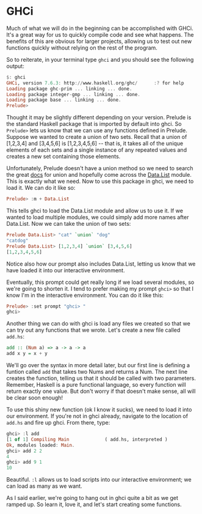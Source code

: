 # GHCi

Much of what we will do in the beginning can be accomplished with GHCi. It's a great way for us to quickly compile code and see what happens. The benefits of this are obvious for larger projects, allowing us to test out new functions quickly without relying on the rest of the program.

So to reiterate, in your terminal type `ghci` and you should see the following output:

```haskell
$: ghci
GHCi, version 7.6.3: http://www.haskell.org/ghc/      :? for help
Loading package ghc-prim ... linking ... done.
Loading package integer-gmp ... linking ... done.
Loading package base ... linking ... done.
Prelude>
```

Thought it may be slightly different depending on your version. Prelude is the standard Haskell package that is imported by default into ghci. So `Prelude>` lets us know that we can use any functions defined in Prelude. Suppose we wanted to create a union of two sets. Recall that a union of [1,2,3,4] and [3,4,5,6] is [1,2,3,4,5,6] -- that is, it takes all of the unique elements of each sets and a single instance of any repeated values and creates a new set containing those elements.

Unfortunately, Prelude doesn't have a union method so we need to search the great [docs](http://www.haskell.org/ghc/docs/7.6-latest/html/libraries/index.html) for union and hopefully come across the [Data.List](http://www.haskell.org/ghc/docs/7.6-latest/html/libraries/base-4.6.0.1/Data-List.html) module. This is exactly what we need. Now to use this package in ghci, we need to load it. We can do it like so:

```haskell
Prelude> :m + Data.List
```

This tells ghci to load the Data.List module and allow us to use it. If we wanted to load multiple modules, we could simply add more names after Data.List. Now we can take the union of two sets:

```haskell
Prelude Data.List> "cat" `union` "dog"
"catdog"
Prelude Data.List> [1,2,3,4] `union` [3,4,5,6]
[1,2,3,4,5,6]
```
Notice also how our prompt also includes Data.List, letting us know that we have loaded it into our interactive environment.

Eventually, this prompt could get really long if we load several modules, so we're going to shorten it. I tend to prefer making my prompt `ghci>` so that I know I'm in the interactive environment. You can do it like this:

```haskell
Prelude> :set prompt "ghci> "
ghci>
```

Another thing we can do with ghci is load any files we created so that we can try out any functions that we wrote. Let's create a new file called `add.hs`:

```haskell
add :: (Num a) => a -> a -> a
add x y = x + y
```
We'll go over the syntax in more detail later, but our first line is defining a funtion called `add` that takes two Nums and returns a Num. The next line creates the function, telling us that it should be called with two parameters. Remember, Haskell is a pure functional language, so every function will return exactly one value. But don't worry if that doesn't make sense, all will be clear soon enough!

To use this shiny new function (ok I know it sucks), we need to load it into our environment. If you're not in ghci already, navigate to the location of `add.hs` and fire up ghci. From there, type:

```haskell
ghci> :l add
[1 of 1] Compiling Main             ( add.hs, interpreted )
Ok, modules loaded: Main.
ghci> add 2 2
4
ghci> add 9 1
10
```
Beautiful. `:l` allows us to load scripts into our interactive environment; we can load as many as we want.

As I said earlier, we're going to hang out in ghci quite a bit as we get ramped up. So learn it, love it, and let's start creating some functions.
